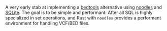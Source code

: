 A very early stab at implementing a [bedtools](https://bedtools.readthedocs.io/en/latest/) alternative using [noodles](https://crates.io/crates/noodles) and [SQLite](https://www.sqlite.org).
The goal is to be simple and performant: After all SQL is highly specialized in set operations, and Rust with `noodles` provides a performant environment for handling VCF/BED files.
